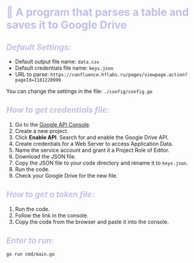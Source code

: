# <span style="color:#C0BFEC">**🦔 A program that parses a table and saves it to Google Drive**</span>

## <span style="color:#C0BFEC">***Default Settings:***</span>

* Default output file name: `data.csv`
* Default credentials file name: `keys.json`
* URL to parse: `https://confluence.hflabs.ru/pages/viewpage.action?pageId=1181220999`

You can change the settings in the file: `./config/config.go`

## <span style="color:#C0BFEC">***How to get credentials file:***</span>

1. Go to the [Google API Console](https://console.developers.google.com/).
2. Create a new project.
3. Click **Enable API**. Search for and enable the Google Drive API.
4. Create credentials for a Web Server to access Application Data.
5. Name the service account and grant it a Project Role of Editor.
6. Download the JSON file.
7. Copy the JSON file to your code directory and rename it to `keys.json`.
8. Run the code.
9. Check your Google Drive for the new file.

## <span style="color:#C0BFEC">***How to get a token file:***</span>

1. Run the code.
2. Follow the link in the console.
3. Copy the code from the browser and paste it into the console.


## <span style="color:#C0BFEC">***Enter to run:*** </span>

```
go run cmd/main.go
```